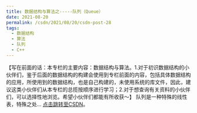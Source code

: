```yaml
---
title: 数据结构与算法之-----队列（Queue）
date: 2021-08-20
permalink: /csdn/2021/08/20/csdn-post-28
tags:
  - 数据结构
  - 算法
  - 队列
  - C++
---
```


【写在前面的话：本专栏的主要内容：数据结构与算法。1.对于初识数据结构的小伙伴们，鉴于后面的数据结构的构建会使用到专栏前面的内容，包括具体数据结构的应用，所使用到的数据结构，也是自己构建的，未使用系统的库文件，因此，建议这类小伙伴们从本专栏的总揽​​​​​​​按顺序进行学习；​​​​​​​2.对于想查询有关资料的小伙伴们，可以选择性地浏览。希望小伙伴们都能有所收获～​ ​​​​​​】     队列是一种特殊的线性表，特殊之处... [点击跳转至CSDN](https://blog.csdn.net/sixibiheye/article/details/119823346)。